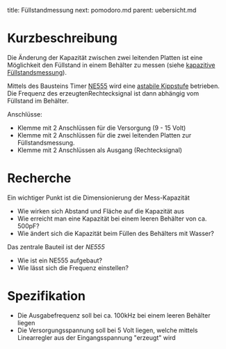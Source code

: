 title: Füllstandmessung
next: pomodoro.md
parent: uebersicht.md

# Kurzbeschreibung
Die Änderung der Kapazität zwischen zwei leitenden Platten ist eine Möglichkeit den Füllstand in einem Behälter
zu messen (siehe [kapazitive Füllstandsmessung](https://de.wikipedia.org/wiki/Kapazitive_Füllstandmessung)).

Mittels des Bausteins Timer [NE555](https://de.wikipedia.org/wiki/NE555) wird eine [astabile Kippstufe](https://de.wikipedia.org/wiki/NE555#Astabile_Kippstufe)
betrieben. Die Frequenz des erzeugtenRechtecksignal ist dann abhängig vom Füllstand im Behälter.

Anschlüsse:

* Klemme mit 2 Anschlüssen für die Versorgung (9 - 15 Volt)
* Klemme mit 2 Anschlüssen für die zwei leitenden Platten zur Füllstandsmessung.
* Klemme mit 2 Anschlüssen als Ausgang (Rechtecksignal)

# Recherche
Ein wichtiger Punkt ist die Dimensionierung der Mess-Kapazität

* Wie wirken sich Abstand und Fläche auf die Kapazität aus
* Wie erreicht man eine Kapazität bei einem leeren Behälter von ca. 500pF?
* Wie ändert sich die Kapazität beim Füllen des Behälters mit Wasser?

Das zentrale Bauteil ist der *NE555*

* Wie ist ein NE555 aufgebaut?
* Wie lässt sich die Frequenz einstellen?

# Spezifikation
* Die Ausgabefrequenz soll bei ca. 100kHz bei einem leeren Behälter liegen
* Die Versorgungsspannung soll bei 5 Volt liegen, welche mittels Linearregler aus der Eingangsspannung "erzeugt" wird
